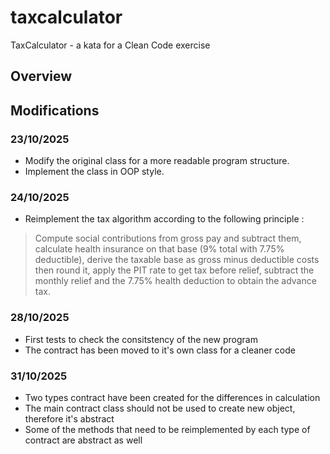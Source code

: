 # taxcalculator
TaxCalculator - a kata for a Clean Code exercise

## Overview

## Modifications

### 23/10/2025

- Modify the original class for a more readable program structure.
- Implement the class in OOP style.

### 24/10/2025

- Reimplement the tax algorithm according to the following principle :

>  Compute social contributions from gross pay and subtract them, calculate health insurance on that base (9% total with 7.75% deductible), derive the taxable base as gross minus deductible costs then round it, apply the PIT rate to get tax before relief, subtract the monthly relief and the 7.75% health deduction to obtain the advance tax.

### 28/10/2025

- First tests to check the consitstency of the new program
- The contract has been moved to it's own class for a cleaner code

### 31/10/2025
- Two types contract have been created for the differences in calculation
- The main contract class should not be used to create new object, therefore it's abstract
- Some of the methods that need to be reimplemented by each type of contract are abstract as well
